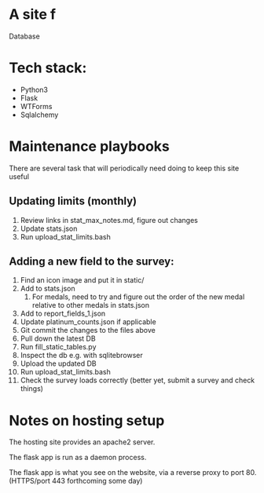 # A site f
Database


# Tech stack:

- Python3
- Flask
- WTForms
- Sqlalchemy

# Maintenance playbooks

There are several task that will periodically need doing to keep this site useful

## Updating limits (monthly)

1. Review links in stat_max_notes.md, figure out changes
1. Update stats.json
1. Run upload_stat_limits.bash

## Adding a new field to the survey:

1. Find an icon image and put it in static/
1. Add to stats.json
   1. For medals, need to try and figure out the order of the new medal relative to other medals in stats.json
1. Add to report_fields_1.json
1. Update platinum_counts.json if applicable
1. Git commit the changes to the files above
1. Pull down the latest DB
1. Run fill_static_tables.py
1. Inspect the db e.g. with sqlitebrowser
1. Upload the updated DB
1. Run upload_stat_limits.bash
1. Check the survey loads correctly (better yet, submit a survey and check things)

# Notes on hosting setup
The hosting site provides an apache2 server.

The flask app is run as a daemon process.

The flask app is what you see on the website, via a reverse proxy to port 80. (HTTPS/port 443 forthcoming some day)
